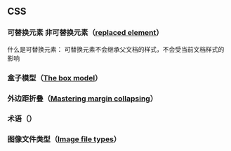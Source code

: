 ## CSS


### 可替换元素 非可替换元素（[replaced element](https://developer.mozilla.org/zh-CN/docs/Web/CSS/Replaced_element)）
什么是可替换元素：
可替换元素不会继承父文档的样式，不会受当前文档样式的影响


### 盒子模型（[The box model](https://developer.mozilla.org/zh-CN/docs/Learn/CSS/Building_blocks/The_box_model)）
### 外边距折叠（[Mastering margin collapsing](https://developer.mozilla.org/zh-CN/docs/Web/CSS/CSS_Box_Model/Mastering_margin_collapsing)）

### 术语（[]()）

### 图像文件类型（[Image file types](https://developer.mozilla.org/zh-CN/docs/Web/Media/Formats/Image_types)）
